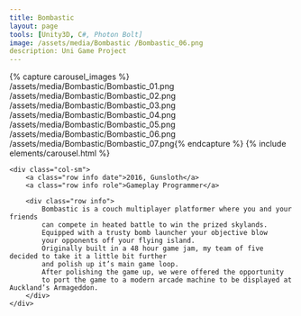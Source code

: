 ```yaml
---
title: Bombastic 
layout: page
tools: [Unity3D, C#, Photon Bolt]
image: /assets/media/Bombastic /Bombastic_06.png
description: Uni Game Project 
---
```

<div class="row">
	<div class="col-lg">
		{% capture carousel_images %} /assets/media/Bombastic/Bombastic_01.png
		/assets/media/Bombastic/Bombastic_02.png
		/assets/media/Bombastic/Bombastic_03.png
		/assets/media/Bombastic/Bombastic_04.png
		/assets/media/Bombastic/Bombastic_05.png
		/assets/media/Bombastic/Bombastic_06.png
		/assets/media/Bombastic/Bombastic_07.png{% endcapture %}
		{% include elements/carousel.html  %}
	</div>

	<div class="col-sm">
		<a class="row info date">2016, Gunsloth</a>
		<a class="row info role">Gameplay Programmer</a>

		<div class="row info">
			Bombastic is a couch multiplayer platformer where you and your friends
			can compete in heated battle to win the prized skylands.
			Equipped with a trusty bomb launcher your objective blow
			your opponents off your flying island. 
			Originally built in a 48 hour game jam, my team of five decided to take it a little bit further
			and polish up it’s main game loop. 
			After polishing the game up, we were offered the opportunity 
			to port the game to a modern arcade machine to be displayed at Auckland’s Armageddon.
		</div>
	</div>
</div>